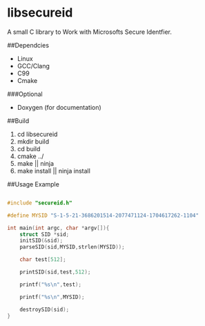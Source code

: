 # libsecureid

A small C library to Work with Microsofts Secure Identfier.

##Dependcies

- Linux
- GCC/Clang
- C99
- Cmake

###Optional
- Doxygen (for documentation)

##Build

1. cd libsecureid
2. mkdir build
3. cd build
4. cmake ../
5. make || ninja
6.  make install || ninja install

##Usage Example

```C

#include "secureid.h"

#define MYSID "S-1-5-21-3686201514-2077471124-1704617262-1104"

int main(int argc, char *argv[]){
    struct SID *sid;
    initSID(&sid);
    parseSID(sid,MYSID,strlen(MYSID));

    char test[512];

    printSID(sid,test,512);

    printf("%s\n",test);

    printf("%s\n",MYSID);

    destroySID(sid);
}

```
